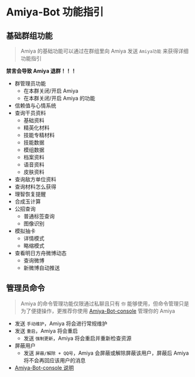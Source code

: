 # Amiya-Bot 功能指引

## 基础群组功能

> Amiya 的基础功能可以通过在群组里向 Amiya 发送 `Amiya功能` 来获得详细功能指引

**禁言会导致 Amiya 退群！！！**

- 群管理员功能
    - 在本群关闭/开启 Amiya
    - 在本群关闭/开启 Amiya 的功能
- 信赖值与心情系统
- 查询干员资料
    - 基础资料
    - 精英化材料
    - 技能专精材料
    - 技能数据
    - 模组数据
    - 档案资料
    - 语音资料
    - 皮肤资料
- 查询敌方单位资料
- 查询材料怎么获得
- 理智恢复提醒
- 合成玉计算
- 公招查询
    - 普通标签查询
    - 图像识别
- 模拟抽卡
    - 详情模式
    - 略缩模式
- 查看明日方舟微博动态
    - 查询微博
    - 新微博自动推送

## 管理员命令

> Amiya 的命令管理功能仅限通过私聊且只有 `你` 能够使用，但命令管理只是为了便捷操作，更推荐你使用 [Amiya-Bot-console](https://github.com/vivien8261/Amiya-Bot-console) 管理你的 Amiya

- 发送 `手动维护`，Amiya 将会进行常规维护
- 发送 `重启`，Amiya 将会重启
    - 发送 `强制更新`，Amiya 将会重启并重新检查资源
- 屏蔽用户
    - 发送 `屏蔽/解除 + QQ号`，Amiya 会屏蔽或解除屏蔽该用户，屏蔽后 Amiya 将不会再回应该用户的消息
- [Amiya-Bot-console 说明](console.md)
